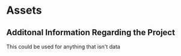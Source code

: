 # Assets


## Additonal Information Regarding the Project
This could be used for anything that isn't data

